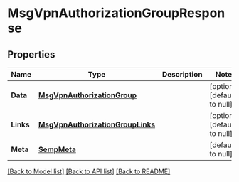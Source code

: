 # MsgVpnAuthorizationGroupResponse

## Properties
Name | Type | Description | Notes
------------ | ------------- | ------------- | -------------
**Data** | [**MsgVpnAuthorizationGroup**](MsgVpnAuthorizationGroup.md) |  | [optional] [default to null]
**Links** | [**MsgVpnAuthorizationGroupLinks**](MsgVpnAuthorizationGroupLinks.md) |  | [optional] [default to null]
**Meta** | [**SempMeta**](SempMeta.md) |  | [default to null]

[[Back to Model list]](../README.md#documentation-for-models) [[Back to API list]](../README.md#documentation-for-api-endpoints) [[Back to README]](../README.md)



